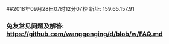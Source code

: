 ##2018年09月28日07时12分07秒 新址: 159.65.157.91
### 兔友常见问题及解答: https://github.com/wanggonging/d/blob/w/FAQ.md

